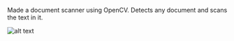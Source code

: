 Made a document scanner using OpenCV. Detects any document and scans the text in it.

![alt text](https://github.com/[umerzia7001]/[Computer_Vision]/blob/[main]/[Document_Scanner]/scanned.jpg?raw=true)
